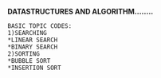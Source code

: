 **DATASTRUCTURES AND ALGORITHM........**
```
BASIC TOPIC CODES:
1)SEARCHING
*LINEAR SEARCH
*BINARY SEARCH
2)SORTING
*BUBBLE SORT
*INSERTION SORT
```
